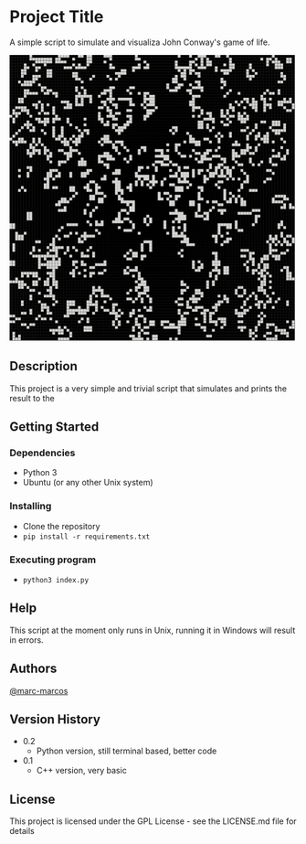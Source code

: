 # Project Title

A simple script to simulate and visualiza John Conway's game of life.

<img src="img/main.png"
     alt="Markdown Monster icon"
     height="500px" />

## Description

This project is a very simple and trivial script that simulates and prints the result to the 

## Getting Started

### Dependencies

* Python 3
* Ubuntu (or any other Unix system) 

### Installing

* Clone the repository
* ``pip install -r requirements.txt``

### Executing program

* ``python3 index.py``

## Help

This script at the moment only runs in Unix, running it in Windows will result in errors.

## Authors
[@marc-marcos](https://github.com/marc-marcos)

## Version History

* 0.2
    * Python version, still terminal based, better code
* 0.1
    * C++ version, very basic

## License

This project is licensed under the GPL License - see the LICENSE.md file for details